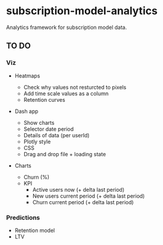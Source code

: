 # subscription-model-analytics
Analytics framework for subscription model data.

## TO DO

### Viz
- Heatmaps
    - Check why values not resturcted to pixels
    - Add time scale values as a column
    - Retention curves

- Dash app
    - Show charts
    - Selector date period
    - Details of data (per userId)
    - Plotly style 
    - CSS
    - Drag and drop file + loading state 

- Charts
    - Churn (%)
    - KPI
        - Active users now (+ delta last period)
        - New users current period (+ delta last period)
        - Churn current period (+ delta last period)

### Predictions
- Retention model
- LTV